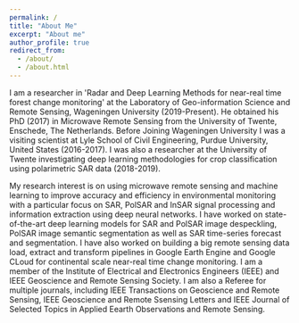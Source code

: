 ```yaml
---
permalink: /
title: "About Me"
excerpt: "About me"
author_profile: true
redirect_from: 
  - /about/
  - /about.html
---
```


I am a researcher in 'Radar and Deep Learning Methods for near-real time forest change monitoring' at the Laboratory of Geo-information Science and Remote Sensing, Wageningen University (2019-Present). He obtained his PhD (2017) in Microwave Remote Sensing from the University of Twente, Enschede, The Netherlands. Before Joining Wageningen University I was a visiting scientist at Lyle School of Civil Engineering, Purdue University, United States (2016-2017). I was also a researcher at the University of Twente investigating deep learning methodologies for crop classification using polarimetric SAR data (2018-2019).

My research interest is on using microwave remote sensing and machine learning to improve accuracy and efficiency in environmental monitoring with a particular focus on SAR, PolSAR and InSAR signal processing and information extraction using deep neural networks. I have worked on state-of-the-art deep learning models for SAR and PolSAR image despeckling, PolSAR image semantic segmentation as well as SAR time-series forecast and segmentation. I have also worked on building a big remote sensing data load, extract and transform pipelines in Google Earth Engine and Google CLoud for continental scale near-real time change monitoring. I am a member of the Institute of Electrical and Electronics Engineers (IEEE) and IEEE Geoscience and Remote Sensing Society. I am also a Referee for multiple journals, including IEEE Transactions on Geoscience and Remote Sensing, IEEE Geoscience and Remote Ssensing Letters and IEEE Journal of Selected Topics in Applied Eearth Observations and Remote Sensing.
